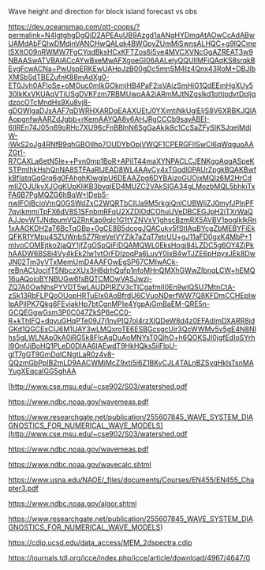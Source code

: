 Wave height and direction for block island forecast vs obs

https://dev.oceansmap.com/ott-coops/?permalink=N4IgtghgDgQjD2APEAuUB9Azgd1aANgHYDmqAtAOwCcAdABwUAMdAbFQIwDMdjnVANCHwQALqk4BWGpyZUmMiSwnsALHQC+g9IQCmeISXItO09nRWMW7FgCYqdBksHCxKFTZos6i5ve4MVCXVNcGgAZREAT3w9NBAASwATVBAIACcAYwBxeMwAFXgoeGI06AALeIyQQUIIMFiQAqKS8srqkBEygFcwACNa+PwUspERKEwUAHpJzB00gDc5mnSM4lz4Qnx43RoM+DBJlbXMSbSdTBEZufnK88mAdXg0-ET0Jvh0AFloSe+oMOuc0mIkGOkmjHB4PaF2isVAizSmHiG1QdEEmHgXUy530IkKxVKUAqVTiUSgDVKFzm7RBMUwqAA2iARmMJtNZgslkd1pttjpdvtDpljqdzpcOTcMndHs9Xu8vj8-gDOWlgaDJsAAF7qDWRHXARDqEAAXUEtJ0YXimtiNkUglEIjS8V6XRBKJQIAAopgnfwAARZdJgbb+rKemAAYQA8v6AHJRgCCCb9sayABEI-6IIREn74J05n69oRHc7XU96cFnBBInN6SgGaAkik8c1CcSaZFySlKSJqejMdiW-iWkS2oJg4RNfB9qhGBOIIhp7OUDYbOpjVWQF1CPERGFIlSwCl6qWqguoAAZGt1-R7CAXLa6etN5Ie++Pvn0mp1BoR+APiIT44maXYNPACLCJENKggAqgASpeKSTPmIhkHshQnNA8STFAaRIJEAD8WL4AAvCy4xTGqdI0PAUrZpgkBQAKBwfkBfIatqGqGrq6g0FAhghKIwglpU6DEAAZpg6DYBAizoGUOjxMQIz6M2HrCdmIIZOJUkyXJOgKUpKliKB3bvqIED4MUZC2VAkSIGA34gLMozbMQL5bhkiTxFA6B7PgMQZG6hBqW+IDeb5-nwIFOjBcioVmQ0GSWdZxC2WQRTbCIUa9M5rkgiQnlCUBWliZJ0myfJPlnPF7qvikmmiTpFX6dV8S1SFnbmRFqU2XZDlOdCOhuUVeDBCEGJpH2iTXrWaQAJJpvWTJNdpumVQZRnKap9qlc1G1tYZNVxV1ghscBzmRX5AVBV1pogIklkRn1xAAGKDH2aT6BcTqGBp+0gCE8B5dcogJQACukv5fStIAqBYcgZbMEBYFiEkQFKR1YMpu4SZUWnbSZ7RreVelVYZik7aZqT7etrUU+gJ11aFD0gxK4MbP+1mIvoCOMEjtko2jaQY1jfZgOSpQiFiDQAMQWL0EksHogj84LZDC5g6OY4ZjPkhAADW6BS8i4Vy4kEk2Iw1vtOrFDIzoqPa6LuvY0ixB4wTJZE6pHpyxJEk8DwJN02Tm3yVTxMemUmD4AAFOwEgSP67CMIwACk-reBnACUocifT5NbczXUx3H8drhQqfp1nfoMHnQMXhGWwZIbnqLCW+hEMQ16uAQoioBYNBUGw6fsBQTCMOwVASJwzj-ZQ7A0OwNhsPYVDT5wLAUDPIRZV3cTICgafmII0En9wIQSU7MtnCtA-zSk13RbFLPQoOUopHRTuEIx0AoBfrdU6CVuoNDerfWW7Q8KFDmCCHEpIwIpAPjlPK7Qkg6FEvjakHp7btCgnMPIe4YgpAjGmBaEM-QRE5n-GCQEGgwGsm3P0C047ZkSP6eCC0-R+kThIFQ+dqyuGHqPTe09J7j1nvPIQ7ol4rzXlQDeW8d4z0EFAdImDXARR8jdGKd1QGCExCIJ6M1UAY3wLMQxroTE6ESBGcsgcUir3QcWWMv5v5gE4N8NIhs5gLWLNAp0kA0iRG5k8FIcAqDuAoMNYsT0QlhO+h6QOKSJI0jgfEdIoSYrhI9OnfJjBoHQ1PLeD0DIAA6IAEwdT9HkHQks5iiFlpU-glT7gGT9GmDqICNgtLaR0z4v8-QQzmGbPpIB2mLD9AACWMiMcZ9xti5i6Z1BKvCJL4TALnBZSyqHklsTsnMAYugXEqcaIGG5ghAA


[http://www.cse.msu.edu/~cse902/S03/watershed.pdf

https://www.ndbc.noaa.gov/wavemeas.pdf

https://www.researchgate.net/publication/255607845_WAVE_SYSTEM_DIAGNOSTICS_FOR_NUMERICAL_WAVE_MODELS](http://www.cse.msu.edu/~cse902/S03/watershed.pdf

https://www.ndbc.noaa.gov/wavemeas.pdf

https://www.ndbc.noaa.gov/wavecalc.shtml

https://www.usna.edu/NAOE/_files/documents/Courses/EN455/EN455_Chapter3.pdf

https://www.ndbc.noaa.gov/algor.shtml

https://www.researchgate.net/publication/255607845_WAVE_SYSTEM_DIAGNOSTICS_FOR_NUMERICAL_WAVE_MODELS)

https://cdip.ucsd.edu/data_access/MEM_2dspectra.cdip

https://journals.tdl.org/icce/index.php/icce/article/download/4967/4647/0

